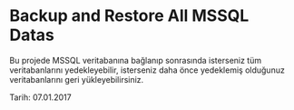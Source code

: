 # Backup and Restore All MSSQL Datas
Bu projede MSSQL veritabanına bağlanıp sonrasında isterseniz tüm veritabanlarını yedekleyebilir, isterseniz daha önce yedeklemiş olduğunuz veritabanlarını geri yükleyebilirsiniz.

Tarih: 07.01.2017
